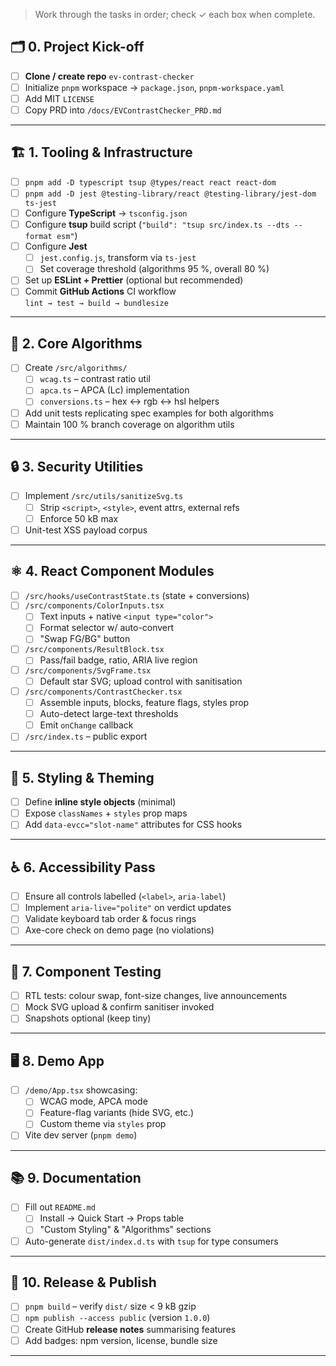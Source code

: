 > Work through the tasks in order; check ✓ each box when complete.

## 🗂️ 0. Project Kick-off

- [ ] **Clone / create repo** `ev-contrast-checker`
- [ ] Initialize `pnpm` workspace → `package.json`, `pnpm-workspace.yaml`
- [ ] Add MIT `LICENSE`
- [ ] Copy PRD into `/docs/EVContrastChecker_PRD.md`

---

## 🏗️ 1. Tooling & Infrastructure

- [ ] `pnpm add -D typescript tsup @types/react react react-dom`
- [ ] `pnpm add -D jest @testing-library/react @testing-library/jest-dom ts-jest`
- [ ] Configure **TypeScript** → `tsconfig.json`
- [ ] Configure **tsup** build script (`"build": "tsup src/index.ts --dts --format esm"`)
- [ ] Configure **Jest**
  - [ ] `jest.config.js`, transform via `ts-jest`
  - [ ] Set coverage threshold (algorithms 95 %, overall 80 %)
- [ ] Set up **ESLint + Prettier** (optional but recommended)
- [ ] Commit **GitHub Actions** CI workflow  
      `lint → test → build → bundlesize`

---

## 🧮 2. Core Algorithms

- [ ] Create `/src/algorithms/`
  - [ ] `wcag.ts` – contrast ratio util
  - [ ] `apca.ts` – APCA (Lc) implementation
  - [ ] `conversions.ts` – hex ↔ rgb ↔ hsl helpers
- [ ] Add unit tests replicating spec examples for both algorithms
- [ ] Maintain 100 % branch coverage on algorithm utils

---

## 🔒 3. Security Utilities

- [ ] Implement `/src/utils/sanitizeSvg.ts`
  - [ ] Strip `<script>`, `<style>`, event attrs, external refs
  - [ ] Enforce 50 kB max
- [ ] Unit-test XSS payload corpus

---

## ⚛️ 4. React Component Modules

- [ ] `/src/hooks/useContrastState.ts` (state + conversions)
- [ ] `/src/components/ColorInputs.tsx`
  - [ ] Text inputs + native `<input type="color">`
  - [ ] Format selector w/ auto-convert
  - [ ] "Swap FG/BG" button
- [ ] `/src/components/ResultBlock.tsx`
  - [ ] Pass/fail badge, ratio, ARIA live region
- [ ] `/src/components/SvgFrame.tsx`
  - [ ] Default star SVG; upload control with sanitisation
- [ ] `/src/components/ContrastChecker.tsx`
  - [ ] Assemble inputs, blocks, feature flags, styles prop
  - [ ] Auto-detect large-text thresholds
  - [ ] Emit `onChange` callback
- [ ] `/src/index.ts` – public export

---

## 🎨 5. Styling & Theming

- [ ] Define **inline style objects** (minimal)
- [ ] Expose `classNames` + `styles` prop maps
- [ ] Add `data-evcc="slot-name"` attributes for CSS hooks

---

## ♿ 6. Accessibility Pass

- [ ] Ensure all controls labelled (`<label>`, `aria-label`)
- [ ] Implement `aria-live="polite"` on verdict updates
- [ ] Validate keyboard tab order & focus rings
- [ ] Axe-core check on demo page (no violations)

---

## 🧪 7. Component Testing

- [ ] RTL tests: colour swap, font-size changes, live announcements
- [ ] Mock SVG upload & confirm sanitiser invoked
- [ ] Snapshots optional (keep tiny)

---

## 🖥️ 8. Demo App

- [ ] `/demo/App.tsx` showcasing:
  - [ ] WCAG mode, APCA mode
  - [ ] Feature-flag variants (hide SVG, etc.)
  - [ ] Custom theme via `styles` prop
- [ ] Vite dev server (`pnpm demo`)

---

## 📚 9. Documentation

- [ ] Fill out `README.md`
  - [ ] Install → Quick Start → Props table
  - [ ] "Custom Styling" & "Algorithms" sections
- [ ] Auto-generate `dist/index.d.ts` with `tsup` for type consumers

---

## 🚀 10. Release & Publish

- [ ] `pnpm build` – verify `dist/` size < 9 kB gzip
- [ ] `npm publish --access public` (version `1.0.0`)
- [ ] Create GitHub **release notes** summarising features
- [ ] Add badges: npm version, license, bundle size

---
